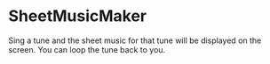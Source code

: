 # SheetMusicMaker
Sing a tune and the sheet music for that tune will be displayed on the screen. You can loop the tune back to you.
